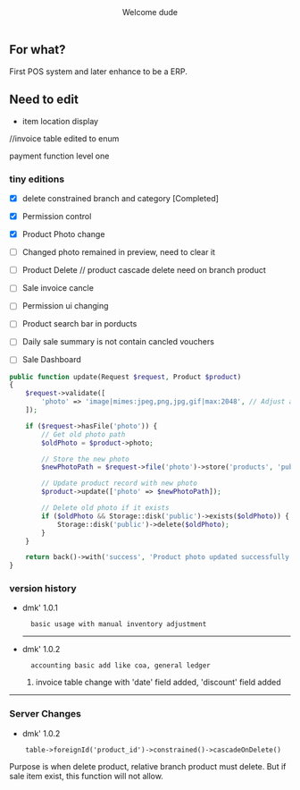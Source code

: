 <center>Welcome dude</center>
<br />

## For what?

First POS system and later enhance to be a ERP.

## Need to edit
- item location display

//invoice table edited to enum

payment function level one

### tiny editions
- [x] delete constrained branch and category [Completed]

- [x] Permission control
- [x] Product Photo change
- [ ] Changed photo remained in preview, need to clear it
- [ ] Product Delete // product cascade delete need on branch product
- [ ] Sale invoice cancle
- [ ] Permission ui changing
- [ ] Product search bar in porducts
- [ ] Daily sale summary is not contain cancled vouchers
- [ ] Sale Dashboard

```php
public function update(Request $request, Product $product)
{
    $request->validate([
        'photo' => 'image|mimes:jpeg,png,jpg,gif|max:2048', // Adjust as needed
    ]);

    if ($request->hasFile('photo')) {
        // Get old photo path
        $oldPhoto = $product->photo;

        // Store the new photo
        $newPhotoPath = $request->file('photo')->store('products', 'public');

        // Update product record with new photo
        $product->update(['photo' => $newPhotoPath]);

        // Delete old photo if it exists
        if ($oldPhoto && Storage::disk('public')->exists($oldPhoto)) {
            Storage::disk('public')->delete($oldPhoto);
        }
    }

    return back()->with('success', 'Product photo updated successfully.');
}

```


### version history
- dmk' 1.0.1
  ```text
    basic usage with manual inventory adjustment
  ```
  ***
- dmk' 1.0.2
  ```text
    accounting basic add like coa, general ledger
  ```
  1. invoice table change with 'date' field added, 'discount' field added
   
***

### Server Changes
- dmk' 1.0.2
  
```eloquent
    table->foreignId('product_id')->constrained()->cascadeOnDelete()
```
Purpose is when delete product, relative branch product must delete. But if sale item exist, this function will not allow.
